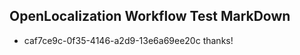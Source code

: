 ## OpenLocalization Workflow Test MarkDown
* caf7ce9c-0f35-4146-a2d9-13e6a69ee20c 
thanks!<!--HONumber=Mar16_HO4-->
